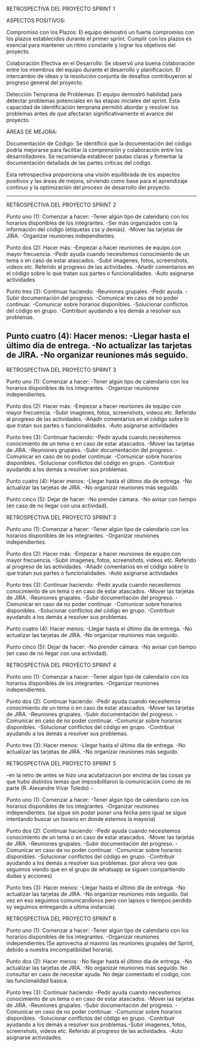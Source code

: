 RETROSPECTIVA DEL PROYECTO SPRINT 1

ASPECTOS POSITIVOS:

Compromiso con los Plazos:
El equipo demostró un fuerte compromiso con los plazos establecidos durante el primer sprint. Cumplir con los plazos es esencial para mantener un ritmo constante y lograr los objetivos del proyecto.

Colaboración Efectiva en el Desarrollo:
Se observó una buena colaboración entre los miembros del equipo durante el desarrollo y planificacion. El intercambio de ideas y la resolución conjunta de desafíos contribuyeron al progreso general del proyecto.

Detección Temprana de Problemas:
El equipo demostró habilidad para detectar problemas potenciales en las etapas iniciales del sprint. Esta capacidad de identificación temprana permitió abordar y resolver los problemas antes de que afectaran significativamente el avance del proyecto.

ÁREAS DE MEJORA:

Documentación de Código:
Se identificó que la documentación del código podría mejorarse para facilitar la comprensión y colaboración entre los desarrolladores. Se recomienda establecer pautas claras y fomentar la documentación detallada de las partes críticas del código.


Esta retrospectiva proporciona una visión equilibrada de los aspectos positivos y las áreas de mejora, sirviendo como base para el aprendizaje continuo y la optimización del proceso de desarrollo del proyecto.


------------------------------------------------------------------------------------------

RETROSPECTIVA DEL PROYECTO SPRINT 2

Punto uno (1): Comenzar a hacer:
-Tener algún tipo de calendario con los horarios disponibles de los integrantes.
-Ser más organizados con la información del código (etiquetas css y demás).
-Mover las tarjetas de JIRA.
-Organizar reuniones independientes.

Punto dos (2): Hacer más:
-Empezar a hacer reuniones de equipo con mayor frecuencia.
-Pedir ayuda cuando necesitemos conocimiento de un tema o en caso de estar atascados.
-Subir imagenes, fotos, screenshots, videos etc. Referido al progreso de las actividades.
-Añadir comentarios en el código sobre lo que tratan sus partes o funcionalidades.
-Auto asignarse actividades

Punto tres (3): Continuar haciendo:
-Reuniones grupales.
-Pedir ayuda.
-Subir documentación del progreso.
-Comunicar en caso de no poder continuar.
-Comunicar sobre horarios disponibles.
-Solucionar conflictos del código en grupo.
-Contribuir ayudando a los demás a resolver sus problemas.

Punto cuatro (4): Hacer menos:
-Llegar hasta el último día de entrega.
-No actualizar las tarjetas de JIRA.
-No organizar reuniones más seguido.
------------------------------------------------------------------------------------------
RETROSPECTIVA DEL PROYECTO SPRINT 3

Punto uno (1): Comenzar a hacer:
-Tener algún tipo de calendario con los horarios disponibles de los integrantes.
-Organizar reuniones independientes.

Punto dos (2): Hacer más:
-Empezar a hacer reuniones de equipo con mayor frecuencia.
-Subir imagenes, fotos, screenshots, videos etc. Referido al progreso de las actividades.
-Añadir comentarios en el código sobre lo que tratan sus partes o funcionalidades.
-Auto asignarse actividades

Punto tres (3): Continuar haciendo:
-Pedir ayuda cuando necesitemos conocimiento de un tema o en caso de estar atascados.
-Mover las tarjetas de JIRA.
-Reuniones grupales.
-Subir documentación del progreso.
-Comunicar en caso de no poder continuar.
-Comunicar sobre horarios disponibles.
-Solucionar conflictos del código en grupo.
-Contribuir ayudando a los demás a resolver sus problemas.

Punto cuatro (4): Hacer menos:
-Llegar hasta el último día de entrega.
-No actualizar las tarjetas de JIRA.
-No organizar reuniones más seguido.

Punto cinco (5): Dejar de hacer:
-No prender cámara.
-No avisar con tiempo (en caso de no llegar con una actividad).

RETROSPECTIVA DEL PROYECTO SPRINT 3

Punto uno (1): Comenzar a hacer: -Tener algún tipo de calendario con los horarios disponibles de los integrantes. -Organizar reuniones independientes.

Punto dos (2): Hacer más: -Empezar a hacer reuniones de equipo con mayor frecuencia. -Subir imagenes, fotos, screenshots, videos etc. Referido al progreso de las actividades. -Añadir comentarios en el código sobre lo que tratan sus partes o funcionalidades. -Auto asignarse actividades

Punto tres (3): Continuar haciendo: -Pedir ayuda cuando necesitemos conocimiento de un tema o en caso de estar atascados. -Mover las tarjetas de JIRA. -Reuniones grupales. -Subir documentación del progreso. -Comunicar en caso de no poder continuar. -Comunicar sobre horarios disponibles. -Solucionar conflictos del código en grupo. -Contribuir ayudando a los demás a resolver sus problemas.

Punto cuatro (4): Hacer menos: -Llegar hasta el último día de entrega. -No actualizar las tarjetas de JIRA. -No organizar reuniones más seguido.

Punto cinco (5): Dejar de hacer: -No prender cámara. -No avisar con tiempo (en caso de no llegar con una actividad).

RETROSPECTIVA DEL PROYECTO SPRINT 4

Punto uno (1): Comenzar a hacer: -Tener algún tipo de calendario con los horarios disponibles de los integrantes. -Organizar reuniones independientes.

Punto dos (2): Continuar haciendo: -Pedir ayuda cuando necesitemos conocimiento de un tema o en caso de estar atascados. -Mover las tarjetas de JIRA. -Reuniones grupales. -Subir documentación del progreso. -Comunicar en caso de no poder continuar. -Comunicar sobre horarios disponibles. -Solucionar conflictos del código en grupo. -Contribuir ayudando a los demás a resolver sus problemas.

Punto tres (3): Hacer menos: -Llegar hasta el último día de entrega. -No actualizar las tarjetas de JIRA. -No organizar reuniones más seguido.

RETROSPECTIVA DEL PROYECTO SPRINT 5

-en la retro de antes se hizo una acutalizacion por encima de las cosas ya que hubo distintos temas que imposibilitaron la comunicación como de mi parte (R. Alexandre Vivar Toledo) -

Punto uno (1): Comenzar a hacer: -Tener algún tipo de calendario con los horarios disponibles de los integrantes. -Organizar reuniones independientes. (se sigue sin poder poner una fecha pero igual se sigue intentando buscar un horario en donde estemos la mayoria)

Punto dos (2): Continuar haciendo: -Pedir ayuda cuando necesitemos conocimiento de un tema o en caso de estar atascados. -Mover las tarjetas de JIRA. -Reuniones grupales. -Subir documentación del progreso. -Comunicar en caso de no poder continuar. -Comunicar sobre horarios disponibles. -Solucionar conflictos del código en grupo. -Contribuir ayudando a los demás a resolver sus problemas. (por ahora veo que seguimos viendo que en el grupo de whatsapp se siguen compartiendo dudas y acciones)

Punto tres (3): Hacer menos: -Llegar hasta el último día de entrega. -No actualizar las tarjetas de JIRA. -No organizar reuniones más seguido. (tal vez en eso seguimos comunicandonos pero con lapsos o tiempos perdido sy seguimos entregando a ultima instancia)

RETROSPECTIVA DEL PROYECTO SPRINT 6

Punto uno (1): Comenzar a hacer: -Tener algún tipo de calendario con los horarios disponibles de los integrantes. -Organizar reuniones independientes.(Se  aprovecha al maximo las reuniones grupales del Sprint, debido a nuestra imcompatibiidad horaria).

Punto dos (2): Hacer menos: -No llegar hasta el último día de entrega. -No actualizar las tarjetas de JIRA. -No organizar reuniones más seguido. No consultar en caso de necesitar ayuda. No dejar comentado el codigo, con las funcionalidad basica.

Punto tres (3): Continuar haciendo: -Pedir ayuda cuando necesitemos conocimiento de un tema o en caso de estar atascados. -Mover las tarjetas de JIRA. -Reuniones grupales. -Subir documentación del progreso. -Comunicar en caso de no poder continuar. -Comunicar sobre horarios disponibles. -Solucionar conflictos del código en grupo. -Contribuir ayudando a los demás a resolver sus problemas.-Subir imagenes, fotos, screenshots, videos etc. Referido al progreso de las actividades. -Auto asignarse actividades.


